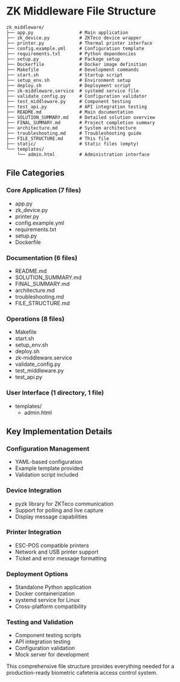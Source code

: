 # ZK Middleware File Structure

```
zk_middleware/
├── app.py                 # Main application
├── zk_device.py           # ZKTeco device wrapper
├── printer.py             # Thermal printer interface
├── config.example.yml     # Configuration template
├── requirements.txt       # Python dependencies
├── setup.py               # Package setup
├── Dockerfile             # Docker image definition
├── Makefile               # Development commands
├── start.sh               # Startup script
├── setup_env.sh           # Environment setup
├── deploy.sh              # Deployment script
├── zk-middleware.service  # systemd service file
├── validate_config.py     # Configuration validator
├── test_middleware.py     # Component testing
├── test_api.py            # API integration testing
├── README.md              # Main documentation
├── SOLUTION_SUMMARY.md    # Detailed solution overview
├── FINAL_SUMMARY.md       # Project completion summary
├── architecture.md        # System architecture
├── troubleshooting.md     # Troubleshooting guide
├── FILE_STRUCTURE.md      # This file
├── static/                # Static files (empty)
└── templates/
    └── admin.html         # Administration interface
```

## File Categories

### Core Application (7 files)
- app.py
- zk_device.py
- printer.py
- config.example.yml
- requirements.txt
- setup.py
- Dockerfile

### Documentation (6 files)
- README.md
- SOLUTION_SUMMARY.md
- FINAL_SUMMARY.md
- architecture.md
- troubleshooting.md
- FILE_STRUCTURE.md

### Operations (8 files)
- Makefile
- start.sh
- setup_env.sh
- deploy.sh
- zk-middleware.service
- validate_config.py
- test_middleware.py
- test_api.py

### User Interface (1 directory, 1 file)
- templates/
  - admin.html

## Key Implementation Details

### Configuration Management
- YAML-based configuration
- Example template provided
- Validation script included

### Device Integration
- pyzk library for ZKTeco communication
- Support for polling and live capture
- Display message capabilities

### Printer Integration
- ESC-POS compatible printers
- Network and USB printer support
- Ticket and error message formatting

### Deployment Options
- Standalone Python application
- Docker containerization
- systemd service for Linux
- Cross-platform compatibility

### Testing and Validation
- Component testing scripts
- API integration testing
- Configuration validation
- Mock server for development

This comprehensive file structure provides everything needed for a production-ready biometric cafeteria access control system.
